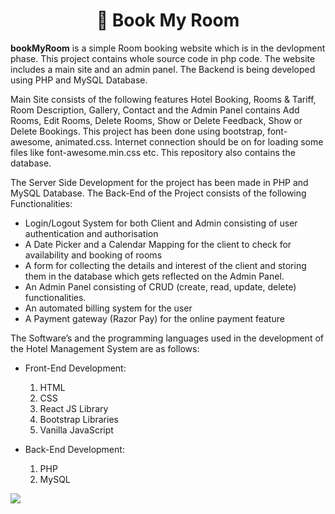 <h1 align="center">🏡 Book My Room</h1> 

<b>bookMyRoom</b> is a simple Room booking website which is in the devlopment phase. This project contains whole source code in php code. The website includes a main site and an admin panel. The Backend is being developed using PHP and MySQL Database.

Main Site consists of the following features Hotel Booking, Rooms & Tariff, Room Description, Gallery, Contact and the Admin Panel contains Add Rooms, Edit Rooms, Delete Rooms, Show or Delete Feedback, Show or Delete Bookings. This project has been done using bootstrap, font-awesome, animated.css. Internet connection should be on for loading some files like font-awesome.min.css etc. This repository also contains the database.

The Server Side Development for the project has been made in PHP and MySQL Database. The Back-End of the Project consists of the following Functionalities:
- Login/Logout System for both Client and Admin  consisting of user authentication and authorisation
- A Date Picker and a Calendar Mapping for the client to check for availability and booking of rooms
- A form for collecting the details and interest of the client and storing them in the database which gets reflected on the Admin Panel.
- An Admin Panel consisting of CRUD (create, read, update, delete) functionalities.
- An automated billing system for the user
- A Payment gateway (Razor Pay) for the online payment feature 

The Software’s and the programming languages used in the development of the Hotel Management System are as follows:

- Front-End Development:
	1. HTML 
	2. CSS
	3. React JS Library
	4. Bootstrap Libraries
	5. Vanilla JavaScript

- Back-End Development:
	1. PHP
	2. MySQL


<img src="https://github.com/Subhampreet/Book-My-Room/blob/main/template-main.png" >

